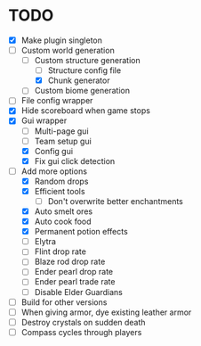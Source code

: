 # TODO

- [x] Make plugin singleton
- [ ] Custom world generation
	- [ ] Custom structure generation
		- [ ] Structure config file
		- [x] Chunk generator
	- [ ] Custom biome generation
- [ ] File config wrapper
- [x] Hide scoreboard when game stops
- [x] Gui wrapper
	- [ ] Multi-page gui
	- [ ] Team setup gui
	- [x] Config gui
	- [x] Fix gui click detection
- [ ] Add more options
	- [x] Random drops
	- [x] Efficient tools
		- [ ] Don't overwrite better enchantments
	- [x] Auto smelt ores
	- [x] Auto cook food
	- [x] Permanent potion effects
	- [ ] Elytra
	- [ ] Flint drop rate
	- [ ] Blaze rod drop rate
	- [ ] Ender pearl drop rate
	- [ ] Ender pearl trade rate
	- [ ] Disable Elder Guardians
- [ ] Build for other versions
- [ ] When giving armor, dye existing leather armor
- [ ] Destroy crystals on sudden death
- [ ] Compass cycles through players